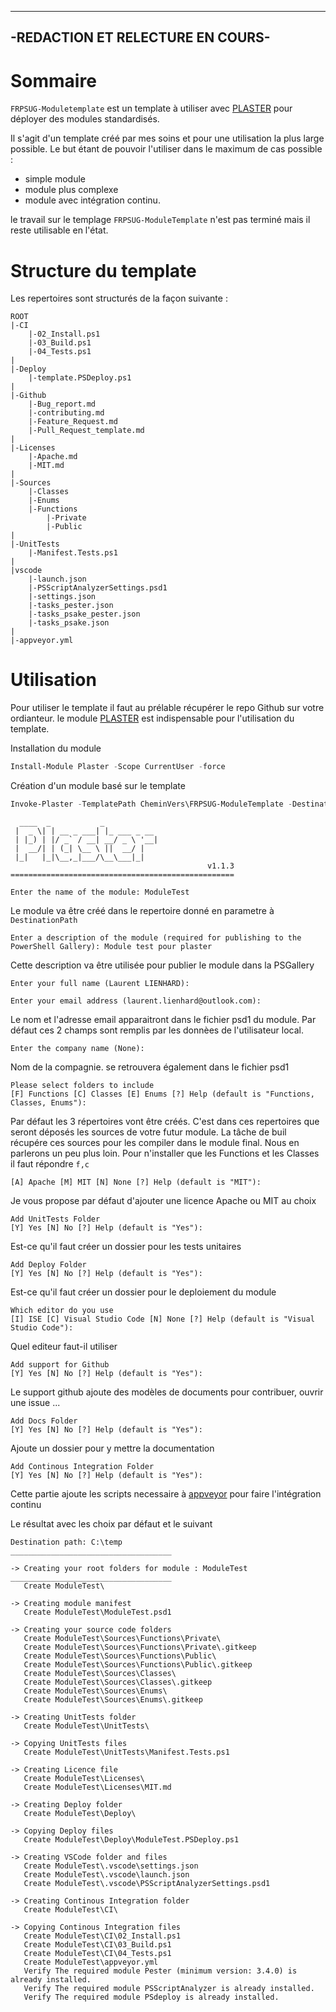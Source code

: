 ---------------------------------
-REDACTION ET RELECTURE EN COURS-
---------------------------------

# Sommaire
`FRPSUG-Moduletemplate` est un template à utiliser avec [PLASTER](https://github.com/PowerShell/Plaster) pour déployer des modules standardisés.

Il s'agit d'un template créé par mes soins et pour une utilisation la plus large possible.
Le but étant de pouvoir l'utiliser dans le maximum de cas possible :
* simple module
* module plus complexe
* module avec intégration continu.

le travail sur le templage `FRPSUG-ModuleTemplate` n'est pas terminé mais il reste utilisable en l'état.

# Structure du template

Les repertoires sont structurés de la façon suivante :
```
ROOT
|-CI
    |-02_Install.ps1
    |-03_Build.ps1
    |-04_Tests.ps1
|
|-Deploy
    |-template.PSDeploy.ps1
|
|-Github
    |-Bug_report.md
    |-contributing.md
    |-Feature_Request.md
    |-Pull_Request_template.md
|
|-Licenses
    |-Apache.md
    |-MIT.md
|
|-Sources
    |-Classes
    |-Enums
    |-Functions
        |-Private
        |-Public
|
|-UnitTests
    |-Manifest.Tests.ps1
|
|vscode
    |-launch.json
    |-PSScriptAnalyzerSettings.psd1
    |-settings.json
    |-tasks_pester.json
    |-tasks_psake_pester.json
    |-tasks_psake.json
|
|-appveyor.yml
```

# Utilisation

Pour utiliser le template il faut au prélable récupérer le repo Github sur votre ordianteur.
le module [PLASTER](https://github.com/PowerShell/Plaster) est indispensable pour l'utilisation du template.

Installation du module
``` Powershell
Install-Module Plaster -Scope CurrentUser -force
```

Création d'un module basé sur le template
``` Powershell
Invoke-Plaster -TemplatePath CheminVers\FRPSUG-ModuleTemplate -DestinationPath c:\temp
```

```
  ____  _           _
 |  _ \| | __ _ ___| |_ ___ _ __
 | |_) | |/ _` / __| __/ _ \ '__|
 |  __/| | (_| \__ \ ||  __/ |
 |_|   |_|\__,_|___/\__\___|_|
                                            v1.1.3
==================================================

Enter the name of the module: ModuleTest
```
Le module va être créé dans le repertoire donné en parametre à `DestinationPath`

```
Enter a description of the module (required for publishing to the PowerShell Gallery): Module test pour plaster
```
Cette description va être utilisée pour publier le module dans la PSGallery

```
Enter your full name (Laurent LIENHARD):

Enter your email address (laurent.lienhard@outlook.com):
```
Le nom et l'adresse email apparaitront dans le fichier psd1 du module. Par défaut ces 2 champs sont remplis par les donnèes de l'utilisateur local.

```
Enter the company name (None):
```
Nom de la compagnie. se retrouvera également dans le fichier psd1

```
Please select folders to include
[F] Functions [C] Classes [E] Enums [?] Help (default is "Functions, Classes, Enums"):
```
Par défaut les 3 répertoires vont être créés. C'est dans ces repertoires que seront déposés les sources de votre futur module. La tâche de buil récupére ces sources pour les compiler dans le module final. Nous en parlerons un peu plus loin.
Pour n'installer que les Functions et les Classes il faut répondre `f,c`

```Select a license for your module
[A] Apache [M] MIT [N] None [?] Help (default is "MIT"):
```
Je vous propose par défaut d'ajouter une licence Apache ou MIT au choix

```
Add UnitTests Folder
[Y] Yes [N] No [?] Help (default is "Yes"):
```
Est-ce qu'il faut créer un dossier pour les tests unitaires

```
Add Deploy Folder
[Y] Yes [N] No [?] Help (default is "Yes"):
```
Est-ce qu'il faut créer un dossier pour le deploiement du module

```
Which editor do you use
[I] ISE [C] Visual Studio Code [N] None [?] Help (default is "Visual Studio Code"):
```
Quel editeur faut-il utiliser

```
Add support for Github
[Y] Yes [N] No [?] Help (default is "Yes"):
```
Le support github ajoute des modèles de documents pour contribuer, ouvrir une issue ...

```
Add Docs Folder
[Y] Yes [N] No [?] Help (default is "Yes"):
```
Ajoute un dossier pour y mettre la documentation

```
Add Continous Integration Folder
[Y] Yes [N] No [?] Help (default is "Yes"):
```
Cette partie ajoute les scripts necessaire à [appveyor](https://www.appveyor.com/) pour faire l'intégration continu

Le résultat avec les choix par défaut et le suivant
```
Destination path: C:\temp
____________________________________

-> Creating your root folders for module : ModuleTest
____________________________________
   Create ModuleTest\

-> Creating module manifest
   Create ModuleTest\ModuleTest.psd1

-> Creating your source code folders
   Create ModuleTest\Sources\Functions\Private\
   Create ModuleTest\Sources\Functions\Private\.gitkeep
   Create ModuleTest\Sources\Functions\Public\
   Create ModuleTest\Sources\Functions\Public\.gitkeep
   Create ModuleTest\Sources\Classes\
   Create ModuleTest\Sources\Classes\.gitkeep
   Create ModuleTest\Sources\Enums\
   Create ModuleTest\Sources\Enums\.gitkeep

-> Creating UnitTests folder
   Create ModuleTest\UnitTests\

-> Copying UnitTests files
   Create ModuleTest\UnitTests\Manifest.Tests.ps1

-> Creating Licence file
   Create ModuleTest\Licenses\
   Create ModuleTest\Licenses\MIT.md

-> Creating Deploy folder
   Create ModuleTest\Deploy\

-> Copying Deploy files
   Create ModuleTest\Deploy\ModuleTest.PSDeploy.ps1

-> Creating VSCode folder and files
   Create ModuleTest\.vscode\settings.json
   Create ModuleTest\.vscode\launch.json
   Create ModuleTest\.vscode\PSScriptAnalyzerSettings.psd1

-> Creating Continous Integration folder
   Create ModuleTest\CI\

-> Copying Continous Integration files
   Create ModuleTest\CI\02_Install.ps1
   Create ModuleTest\CI\03_Build.ps1
   Create ModuleTest\CI\04_Tests.ps1
   Create ModuleTest\appveyor.yml
   Verify The required module Pester (minimum version: 3.4.0) is already installed.
   Verify The required module PSScriptAnalyzer is already installed.
   Verify The required module PSdeploy is already installed.
```
